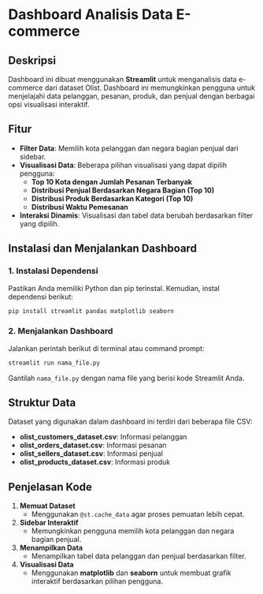 # Dashboard Analisis Data E-commerce

## Deskripsi
Dashboard ini dibuat menggunakan **Streamlit** untuk menganalisis data e-commerce dari dataset Olist. Dashboard ini memungkinkan pengguna untuk menjelajahi data pelanggan, pesanan, produk, dan penjual dengan berbagai opsi visualisasi interaktif.

## Fitur
- **Filter Data**: Memilih kota pelanggan dan negara bagian penjual dari sidebar.
- **Visualisasi Data**: Beberapa pilihan visualisasi yang dapat dipilih pengguna:
  - **Top 10 Kota dengan Jumlah Pesanan Terbanyak**
  - **Distribusi Penjual Berdasarkan Negara Bagian (Top 10)**
  - **Distribusi Produk Berdasarkan Kategori (Top 10)**
  - **Distribusi Waktu Pemesanan**
- **Interaksi Dinamis**: Visualisasi dan tabel data berubah berdasarkan filter yang dipilih.

## Instalasi dan Menjalankan Dashboard
### 1. Instalasi Dependensi
Pastikan Anda memiliki Python dan pip terinstal. Kemudian, instal dependensi berikut:

```sh
pip install streamlit pandas matplotlib seaborn
```

### 2. Menjalankan Dashboard
Jalankan perintah berikut di terminal atau command prompt:

```sh
streamlit run nama_file.py
```

Gantilah `nama_file.py` dengan nama file yang berisi kode Streamlit Anda.

## Struktur Data
Dataset yang digunakan dalam dashboard ini terdiri dari beberapa file CSV:
- **olist_customers_dataset.csv**: Informasi pelanggan
- **olist_orders_dataset.csv**: Informasi pesanan
- **olist_sellers_dataset.csv**: Informasi penjual
- **olist_products_dataset.csv**: Informasi produk

## Penjelasan Kode
1. **Memuat Dataset**
   - Menggunakan `@st.cache_data` agar proses pemuatan lebih cepat.
2. **Sidebar Interaktif**
   - Memungkinkan pengguna memilih kota pelanggan dan negara bagian penjual.
3. **Menampilkan Data**
   - Menampilkan tabel data pelanggan dan penjual berdasarkan filter.
4. **Visualisasi Data**
   - Menggunakan **matplotlib** dan **seaborn** untuk membuat grafik interaktif berdasarkan pilihan pengguna.
